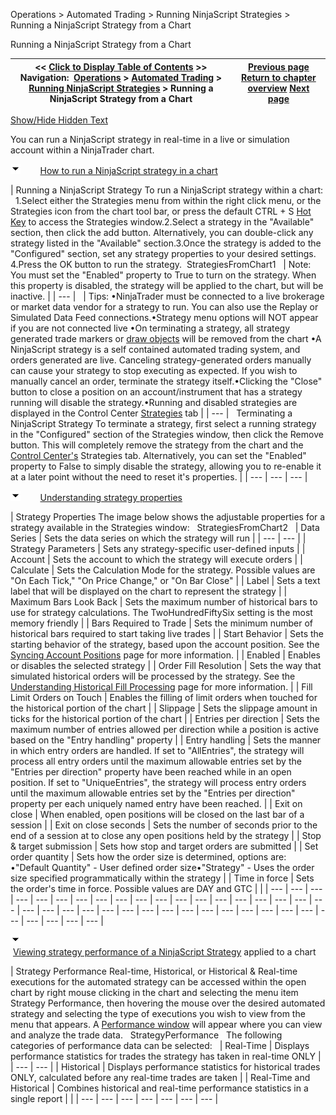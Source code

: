 ﻿


Operations \> Automated Trading \> Running NinjaScript Strategies \> Running a NinjaScript Strategy from a Chart






















Running a NinjaScript Strategy from a Chart







| \<\< [Click to Display Table of Contents](running_a_ninjascript_strategy.md) \>\> **Navigation:**     [Operations](operations-1.md) \> [Automated Trading](automated_trading-1.md) \> [Running NinjaScript Strategies](running_ninjascript_strategies-1.md) \> Running a NinjaScript Strategy from a Chart | [Previous page](syncing_account_positions-1.md) [Return to chapter overview](running_ninjascript_strategies-1.md) [Next page](running_a_ninjascript_strateg2-1.md) |
| --- | --- |




[Show/Hide Hidden Text](javascript:HMToggleExpandAll(!HMAnyToggleOpen()) "Click to open/close expanding sections")









You can run a NinjaScript strategy in real\-time in a live or simulation account within a NinjaTrader chart.


![tog_minus](tog_minus-1.gif)        [How to run a NinjaScript strategy in a chart](javascript:HMToggle('toggle','HowToRunAninjascriptStrategyInAChart','HowToRunAninjascriptStrategyInAChart_ICON'))




| Running a NinjaScript Strategy To run a NinjaScript strategy within a chart:   1\.Select either the Strategies menu from within the right click menu, or the Strategies icon from the chart tool bar, or press the default CTRL \+ S [Hot Key](hot_key_manager-1.md) to access the Strategies window.2\.Select a strategy in the "Available" section, then click the add button. Alternatively, you can double\-click any strategy listed in the "Available" section.3\.Once the strategy is added to the "Configured" section, set any strategy properties to your desired settings. 4\.Press the OK button to run the strategy.  StrategiesFromChart1     | Note: You must set the "Enabled" property to True to turn on the strategy. When this property is disabled, the strategy will be applied to the chart, but will be inactive. | | --- |        | Tips: •NinjaTrader must be connected to a live brokerage or market data vendor for a strategy to run. You can also use the Replay or Simulated Data Feed connections.•Strategy menu options will NOT appear if you are not connected live •On terminating a strategy, all strategy generated trade markers or [draw objects](drawing_tools-1.md) will be removed from the chart •A NinjaScript strategy is a self contained automated trading system, and orders generated are live. Canceling strategy\-generated orders manually can cause your strategy to stop executing as expected. If you wish to manually cancel an order, terminate the strategy itself.•Clicking the "Close" button to close a position on an account/instrument that has a strategy running will disable the strategy.•Running and disabled strategies are displayed in the Control Center [Strategies](options_strategies-1.md) tab | | --- |      Terminating a NinjaScript Strategy To terminate a strategy, first select a running strategy in the "Configured" section of the Strategies window, then click the Remove button. This will completely remove the strategy from the chart and the [Control Center's](control_center-1.md) Strategies tab. Alternatively, you can set the "Enabled" property to False to simply disable the strategy, allowing you to re\-enable it at a later point without the need to reset it's properties. |
| --- | --- | --- |



![tog_minus](tog_minus-1.gif)        [Understanding strategy properties](javascript:HMToggle('toggle','UnderstandingStrategyProperties','UnderstandingStrategyProperties_ICON'))




| Strategy Properties The image below shows the adjustable properties for a strategy available in the Strategies window:   StrategiesFromChart2     | Data Series | Sets the data series on which the strategy will run | | --- | --- | | Strategy Parameters | Sets any strategy\-specific user\-defined inputs | | Account | Sets the account to which the strategy will execute orders | | Calculate | Sets the Calculation Mode for the strategy. Possible values are "On Each Tick," "On Price Change," or "On Bar Close" | | Label | Sets a text label that will be displayed on the chart to represent the strategy | | Maximum Bars Look Back | Sets the maximum number of historical bars to use for strategy calculations. The TwoHundredFiftySix setting is the most memory friendly | | Bars Required to Trade | Sets the minimum number of historical bars required to start taking live trades | | Start Behavior | Sets the starting behavior of the strategy, based upon the account position. See the [Syncing Account Positions](syncing_account_positions-1.md) page for more information. | | Enabled | Enables or disables the selected strategy | | Order Fill Resolution | Sets the way that simulated historical orders will be processed by the strategy. See the [Understanding Historical Fill Processing](understanding_historical_fill_-1.md) page for more information. | | Fill Limit Orders on Touch | Enables the filling of limit orders when touched for the historical portion of the chart | | Slippage | Sets the slippage amount in ticks for the historical portion of the chart | | Entries per direction | Sets the maximum number of entries allowed per direction while a position is active based on the "Entry handling" property | | Entry handling | Sets the manner in which entry orders are handled. If set to "AllEntries", the strategy will process all entry orders until the maximum allowable entries set by the "Entries per direction" property have been reached while in an open position. If set to "UniqueEntries", the strategy will process entry orders until the maximum allowable entries set by the "Entries per direction" property per each uniquely named entry have been reached. | | Exit on close | When enabled, open positions will be closed on the last bar of a session | | Exit on close seconds | Sets the number of seconds prior to the end of a session at to close any open positions held by the strategy | | Stop \& target submission | Sets how stop and target orders are submitted | | Set order quantity | Sets how the order size is determined, options are: •"Default Quantity" \- User defined order size•"Strategy" \- Uses the order size specified programmatically within the strategy | | Time in force | Sets the order's time in force. Possible values are DAY and GTC | |
| --- | --- | --- | --- | --- | --- | --- | --- | --- | --- | --- | --- | --- | --- | --- | --- | --- | --- | --- | --- | --- | --- | --- | --- | --- | --- | --- | --- | --- | --- | --- | --- | --- | --- | --- | --- | --- | --- | --- |



![tog_minus](tog_minus-1.gif)        [Viewing strategy performance of a NinjaScript Strategy](javascript:HMToggle('toggle','RunningAninjascriptStrategyFromAChart','RunningAninjascriptStrategyFromAChart_ICON')) applied to a chart




| Strategy Performance Real\-time, Historical, or Historical \& Real\-time executions for the automated strategy can be accessed within the open chart by right mouse clicking in the chart and selecting the menu item Strategy Performance, then hovering the mouse over the desired automated strategy and selecting the type of executions you wish to view from the menu that appears. A [Performance window](performance_displays-1.md) will appear where you can view and analyze the trade data.   StrategyPerformance   The following categories of performance data can be selected:     | Real\-Time | Displays performance statistics for trades the strategy has taken in real\-time ONLY | | --- | --- | | Historical | Displays performance statistics for historical trades ONLY, calculated before any real\-time trades are taken | | Real\-Time and Historical | Combines historical and real\-time performance statistics in a single report | |
| --- | --- | --- | --- | --- | --- | --- |










